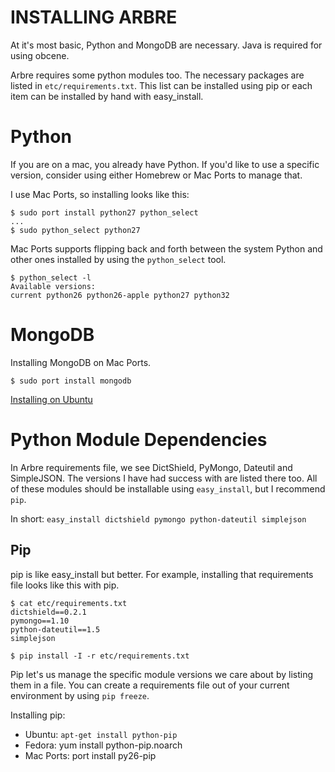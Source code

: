 # INSTALLING ARBRE

At it's most basic, Python and MongoDB are necessary. Java is required for using
obcene.

Arbre requires some python modules too. The necessary packages are listed in 
`etc/requirements.txt`. This list can be installed using pip or each item can be
installed by hand with easy_install.


# Python

If you are on a mac, you already have Python. If you'd like to use a specific
version, consider using either Homebrew or Mac Ports to manage that. 

I use Mac Ports, so installing looks like this:

    $ sudo port install python27 python_select
    ...
    $ sudo python_select python27

Mac Ports supports flipping back and forth between the system Python and other
ones installed by using the `python_select` tool.

    $ python_select -l
    Available versions:
    current python26 python26-apple python27 python32


# MongoDB

Installing MongoDB on Mac Ports. 

    $ sudo port install mongodb

[Installing on Ubuntu](http://www.mongodb.org/display/DOCS/Ubuntu+and+Debian+packages)


# Python Module Dependencies

In Arbre requirements file, we see DictShield, PyMongo, Dateutil and
SimpleJSON. The versions I have had success with are listed there too. All of 
these modules should be installable using `easy_install`, but I recommend `pip`.

In short: `easy_install dictshield pymongo python-dateutil simplejson`

## Pip

pip is like easy_install but better. For example, installing that requirements
file looks like this with pip.

    $ cat etc/requirements.txt
    dictshield==0.2.1
    pymongo==1.10
    python-dateutil==1.5
    simplejson

    $ pip install -I -r etc/requirements.txt

Pip let's us manage the specific module versions we care about by listing them
in a file. You can create a requirements file out of your current environment
by using `pip freeze`.

Installing pip:
* Ubuntu: `apt-get install python-pip`
* Fedora: yum install python-pip.noarch
* Mac Ports: port install py26-pip


